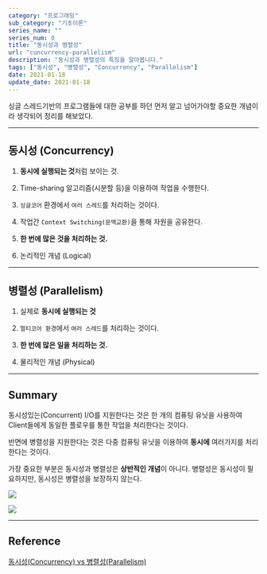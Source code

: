 ```yaml
---
category: "프로그래밍"
sub_category: "기초이론"
series_name: ""
series_num: 0
title: "동시성과 병렬성"
url: "cuncurrency-parallelism"
description: "동시성과 병렬성의 특징을 알아봅니다."
tags: ["동시성", "병렬성", "Concurrency", "Parallelism"]
date: 2021-01-18
update_date: 2021-01-18
---
```


싱글 스레드기반의 프로그램들에 대한 공부를 하던 
먼저 알고 넘어가야할 중요한 개념이라 생각되어 정리를 해보았다.

***

## 동시성 (Concurrency)

1. **동시에 실행되는 것**처럼 보이는 것.

2. Time-sharing 알고리즘(시분할 등)을 이용하여 작업을 수행한다.

3. `싱글코어` 환경에서 `여러 스레드`를 처리하는 것이다.

4. 작업간 `Context Switching(문맥교환)`을 통해 자원을 공유한다.

5. **한 번에 많은 것을 처리하는 것.**

6. 논리적인 개념 (Logical)

***

## 병렬성 (Parallelism)

1. 실제로 **동시에 실행되는 것**

2. `멀티코어 환경`에서 `여러 스레드`를 처리하는 것이다.

3. **한 번에 많은 일을 처리하는 것.**

4. 물리적인 개념 (Physical)

***

## Summary

동시성있는(Concurrent) I/O를 지원한다는 것은
한 개의 컴퓨팅 유닛을 사용하여 Client들에게 동일한 플로우를 통한
작업을 처리한다는 것이다.

반면에 병렬성을 지원한다는 것은 다중 컴퓨팅 유닛을 이용하여 
**동시에** 여러가지를 처리한다는 것이다.

가장 중요한 부분은 동시성과 병렬성은 **상반적인 개념**이 아니다.
병렬성은 동시성이 필요하지만, 동시성은 병렬성을 보장하지 않는다.

![](https://www.notion.so/image/https%3A%2F%2Fs3-us-west-2.amazonaws.com%2Fsecure.notion-static.com%2Fbaf768df-ef13-45c5-816c-241f7bc1c2b9%2F_2021-01-18__9.20.00.png?table=block&id=7e890a5a-322d-4743-bf1c-8d3ef1b4d43d&width=2580&userId=038a9d8a-4e75-4deb-a374-ed6ff93980c6&cache=v2)

![](https://www.notion.so/image/https%3A%2F%2Fs3-us-west-2.amazonaws.com%2Fsecure.notion-static.com%2F489a75b5-2ed8-4285-87be-c2955e187fb8%2F_2021-01-18__9.20.12.png?table=block&id=27663723-67e3-4759-b420-5a87c7be675e&width=2580&userId=038a9d8a-4e75-4deb-a374-ed6ff93980c6&cache=v2)

***

## Reference

<span class="reference">

[동시성(Concurrency) vs 병렬성(Parallelism)](https://seamless.tistory.com/42)

</span>
